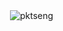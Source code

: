 <p>&nbsp;<img align="center" src="https://github-readme-stats.vercel.app/api?username=pktseng&show_icons=true&theme=gotham" alt="pktseng" /></p>

